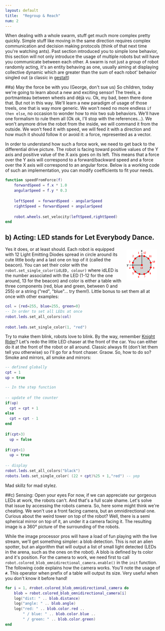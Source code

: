 ```yaml
---
layout: default
title:  "Regroup & Reach"
num: 2
---
```


When dealing with a whole swarm, stuff get much more complex pretty quickly. Simple stuff like moving in the same direction requires complex communication and decision making protocols (think of that next time you're watching ants). Past section introduced you to simple lone behavior, this section will not only introduce the usage of multiple robots but will have you communicate between each other. A swarm is not just a group of robot randomly acting, it's an entity behaving as one, usually aiming at displaying collective dynamic which are greater than the sum of each robot' behavior singled out (a classic in [gestalt](https://en.wikipedia.org/wiki/Gestalt_psychology))

##a) May the force be with you (George, don't sue us)
So children, today we're going to learn about a new and exciting sensor! The treels, a portmanteau between wheels and déjà vu. Ok, my bad, been there done that. But not in this way. We'll learn a new paradigm of usage of those treels, one that is way more generic. We won't need no more endless `if then else`, no occasion to wonder how to mix two sub behaviors. We'll have one formalism to rule them all (Ok ok, I'll stop with the references...). We won't anymore drive the robot from the inside, we will command it from the outside. We won't feed it with speed, we will feed it with a direction and how much it should follow it or avoid it: a force, represented as a vector.

In order to understand how such a force work, we need to get back to the differential drive picture. The robot is facing toward positive values of the Y axis and positive value of the X axis goes on its left. This means that a force over the Y axis will correspond to a forward/backward speed and a force over the X axis will correspond to an angular force. Below is a working code of such an implementation, you can modify coefficients to fit your needs.

```lua
function speedFromForce(f)
    forwardSpeed = f.x * 1.0
    angularSpeed = f.y * 0.3

    leftSpeed  = forwardSpeed - angularSpeed
    rightSpeed = forwardSpeed + angularSpeed

    robot.wheels.set_velocity(leftSpeed,rightSpeed)
end
```

## b) Acting: LED stands for Let Everybody Dance.

<img src="./assets/robot_leds.png" alt="leds actuator" style="float:right; margin:10px;">

Yes it does, or at least should. Each robot is equipped with 12 Light Emitting Diodes spread in circle around its cute little body and a last one on top of it (called the beacon). You can set their color with the `robot.set_single_color(idLED, colour)` where idLED is the number associated with the LED (1-12 for the one around, 13 for the beacon) and color is either a table with three components (red, blue and green, between 0 and 255) or a string ("red", "blue"... try them!). Little bonus to set them all at once with other examples:

```lua
col = {red=255, blue=255, green=0}
-- In order to set all LEDs at once
robot.leds.set_all_colors(col)

robot.leds.set_single_color(1, "red")
```

Try to make them blink, robots love to blink. By the way, remember [Knight Rider](https://www.youtube.com/watch?v=Mo8Qls0HnWo)? Let's redo the little LED chaser at the front of the car. You can either do it at the front of the robot or all around. Classic always fit (don't let them tell you otherwise) so I'll go for a front chaser. Graow. So, how to do so? Smoke and mirrors, all smoke and mirrors:

```lua
-- defined globally
cpt = 1
up = true
```

```lua
-- In the step function

-- update of the counter
if(up)
  cpt = cpt + 1
else
  cpt = cpt - 1
end

if(cpt>3)
  up = false

if(cpt<1)
  up = true

-- display
robot.leds.set_all_colors("black")	
robots.leds.set_single_color( (22 + cpt)%25 + 1,"red") -- yep
```

Mad skillz for mad stylez.

##c) Sensing: Open your eyes
For now, if we can appreciate our gorgeous LEDs at work, the robots can't. And that's a full scale shame. Let's solve that issue by accessing the robots camera. So, here some might think we're cheating. We won't use a front facing camera, but an omnidirectional one. Curious about the weird tower on top of the robot? Well, there is a semi spherical mirror on top of it, an under it a camera facing it. The resulting image is a 360° picture of the surrounding of the robots.

While the image processor pros will have a load of fun playing with the live stream, we'll get something simpler: a blob detection. This is not an alien spotter, but an algorithm that will output a list of small light detected (LEDs in the arena, such as the ones on the robot). A blob is defined by ts color and it's position. For the camera to work, we need first to call `robot.colored_blob_omnidirectional_camera.enable()` in the `init` function. The following code explains how the camera works. You'll note the usage of `#`. This operator when prefix of a table will output its size. Very useful when you don't know it before hand!

```lua
for i = 1, #robot.colored_blob_omnidirectional_camera do
	blob = robot.colored_blob_omnidirectional_camera[i]
	log("dist: " .. blob.distance)
	log("angle: " .. blob.angle)
	log("red: " .. blob.color.red ..
	    " / blue: " .. blob.color.blue ..
	    " / green: " .. blob.color.green)
end
```

